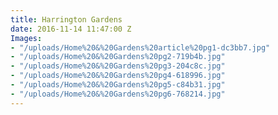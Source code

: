 ```yaml
---
title: Harrington Gardens
date: 2016-11-14 11:47:00 Z
Images:
- "/uploads/Home%20&%20Gardens%20article%20pg1-dc3bb7.jpg"
- "/uploads/Home%20&%20Gardens%20pg2-719b4b.jpg"
- "/uploads/Home%20&%20Gardens%20pg3-204c8c.jpg"
- "/uploads/Home%20&%20Gardens%20pg4-618996.jpg"
- "/uploads/Home%20&%20Gardens%20pg5-c84b31.jpg"
- "/uploads/Home%20&%20Gardens%20pg6-768214.jpg"
---
```


